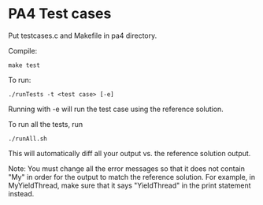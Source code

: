 # PA4 Test cases
Put testcases.c and Makefile in pa4 directory.

Compile:

    make test
    
To run:
    
    ./runTests -t <test case> [-e]
    
Running with -e will run the test case using the reference solution.

To run all the tests, run

    ./runAll.sh
    
This will automatically diff all your output vs. the reference solution
output.

Note: You must change all the error messages so that it does not contain
"My" in order for the output to match the reference solution. For example,
in MyYieldThread, make sure that it says "YieldThread" in the print statement
instead.